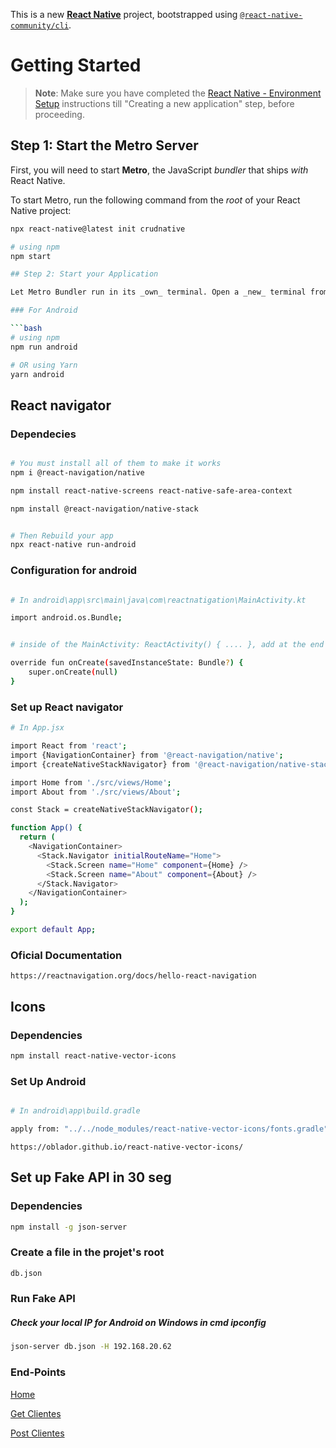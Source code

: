This is a new [**React Native**](https://reactnative.dev) project, bootstrapped using [`@react-native-community/cli`](https://github.com/react-native-community/cli).

# Getting Started

> **Note**: Make sure you have completed the [React Native - Environment Setup](https://reactnative.dev/docs/environment-setup) instructions till "Creating a new application" step, before proceeding.

## Step 1: Start the Metro Server

First, you will need to start **Metro**, the JavaScript _bundler_ that ships _with_ React Native.

To start Metro, run the following command from the _root_ of your React Native project:

```bash
npx react-native@latest init crudnative
```

````bash
# using npm
npm start

## Step 2: Start your Application

Let Metro Bundler run in its _own_ terminal. Open a _new_ terminal from the _root_ of your React Native project. Run the following command to start your _Android_ or _iOS_ app:

### For Android

```bash
# using npm
npm run android

# OR using Yarn
yarn android
````

## React navigator

### Dependecies

```bash

# You must install all of them to make it works
npm i @react-navigation/native

npm install react-native-screens react-native-safe-area-context

npm install @react-navigation/native-stack


# Then Rebuild your app
npx react-native run-android

```

### Configuration for android

```bash

# In android\app\src\main\java\com\reactnatigation\MainActivity.kt

import android.os.Bundle;


# inside of the MainActivity: ReactActivity() { .... }, add at the end the next code

override fun onCreate(savedInstanceState: Bundle?) {
    super.onCreate(null)
}

```

### Set up React navigator

```bash
# In App.jsx

import React from 'react';
import {NavigationContainer} from '@react-navigation/native';
import {createNativeStackNavigator} from '@react-navigation/native-stack';

import Home from './src/views/Home';
import About from './src/views/About';

const Stack = createNativeStackNavigator();

function App() {
  return (
    <NavigationContainer>
      <Stack.Navigator initialRouteName="Home">
        <Stack.Screen name="Home" component={Home} />
        <Stack.Screen name="About" component={About} />
      </Stack.Navigator>
    </NavigationContainer>
  );
}

export default App;


```

### Oficial Documentation

`https://reactnavigation.org/docs/hello-react-navigation`

## Icons

### Dependencies

```bash
npm install react-native-vector-icons

```

### Set Up Android

```bash

# In android\app\build.gradle

apply from: "../../node_modules/react-native-vector-icons/fonts.gradle"

```

`https://oblador.github.io/react-native-vector-icons/`

## Set up Fake API in 30 seg

### Dependencies

```bash
npm install -g json-server

```

### Create a file in the projet's root

```bash
db.json
```

### Run Fake API

##### Check your local IP for Android on Windows in cmd ipconfig

```bash
json-server db.json -H 192.168.20.62

```

### End-Points

[Home](http://192.168.0.6:3000)

[Get Clientes](http://192.168.0.6:3000/clientes)

[Post Clientes](http://192.168.0.6:3000/clientes)
